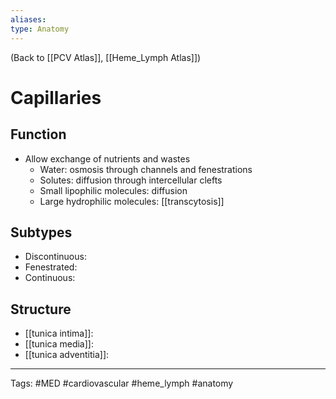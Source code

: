 ```yaml
---
aliases: 
type: Anatomy
---
```


(Back to [[PCV Atlas]], [[Heme_Lymph Atlas]])

# Capillaries
## Function
- Allow exchange of nutrients and wastes
	- Water: osmosis through channels and fenestrations
	- Solutes: diffusion through intercellular clefts
	- Small lipophilic molecules: diffusion
	- Large hydrophilic molecules: [[transcytosis]]
## Subtypes
- Discontinuous: 
- Fenestrated: 
- Continuous: 
## Structure
- [[tunica intima]]: 
- [[tunica media]]: 
- [[tunica adventitia]]: 

---
Tags: #MED #cardiovascular #heme_lymph #anatomy 